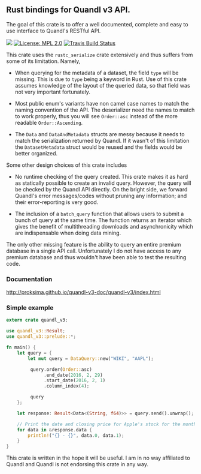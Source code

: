 ## Rust bindings for Quandl v3 API.

The goal of this crate is to offer a well documented, complete and easy to use interface to
Quandl's RESTful API.

[![](http://meritbadge.herokuapp.com/quandl-v3)](https://crates.io/crates/quandl-v3)
[![License: MPL 2.0](https://img.shields.io/badge/License-MPL%202.0-brightgreen.svg)](https://opensource.org/licenses/MPL-2.0)
[![Travis Build Status](https://travis-ci.org/Proksima/quandl-v3.svg?branch=master)](https://travis-ci.org/Proksima/quandl-v3)

This crate uses the `rustc_serialize` crate extensively and thus suffers from some of its
limitation. Namely,

* When querying for the metadata of a dataset, the field `type` will be missing. This is due to
  `type` being a keyword in Rust. Use of this crate assumes knowledge of the layout of the
  queried data, so that field was not very important fortunately.

* Most public enum's variants have non camel case names to match the naming convention of the
  API. The deserializer need the names to match to work properly, thus you will see
  `Order::asc` instead of the more readable `Order::Ascending`.

* The `Data` and `DataAndMetadata` structs are messy because it needs to match the
  serialization returned by Quandl. If it wasn't of this limitation the `DatasetMetadata`
  struct would be reused and the fields would be better organized.

Some other design choices of this crate includes

* No runtime checking of the query created. This crate makes it as hard as statically possible
  to create an invalid query. However, the query will be checked by the Quandl API directly. On
  the bright side, we forward Quandl's error messages/codes without pruning any information;
  and their error-reporting is very good.

* The inclusion of a `batch_query` function that allows users to submit a bunch of query at the
  same time. The function returns an iterator which gives the benefit of multithreading
  downloads and asynchronicity which are indispensable when doing data mining.

The only other missing feature is the ability to query an entire premium database in a single
API call. Unfortunately I do not have access to any premium database and thus wouldn't have
been able to test the resulting code.

### Documentation

http://proksima.github.io/quandl-v3-doc/quandl-v3/index.html

### Simple example

```rust
extern crate quandl_v3;

use quandl_v3::Result;
use quandl_v3::prelude::*;

fn main() {
    let query = {
        let mut query = DataQuery::new("WIKI", "AAPL");

         query.order(Order::asc)
              .end_date(2016, 2, 29)
              .start_date(2016, 2, 1)
              .column_index(4);

         query
    };

    let response: Result<Data<(String, f64)>> = query.send().unwrap();

    // Print the date and closing price for Apple's stock for the month of February 2016.
    for data in &response.data {
        println!("{} - {}", data.0, data.1);
    }
}

```

This crate is written in the hope it will be useful. I am in no way affiliated to Quandl and
Quandl is not endorsing this crate in any way.

